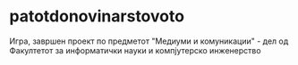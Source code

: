# patotdonovinarstovoto
Игра, завршен проект по предметот "Медиуми и комуникации" - дел од Факултетот за информатички науки и компјутерско инженерство
